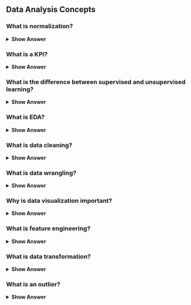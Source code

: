 ## Data Analysis Concepts

### What is normalization?
<details>
<summary><strong>Show Answer</strong></summary>

Rescaling values into a standard range.

</details>

### What is a KPI?
<details>
<summary><strong>Show Answer</strong></summary>

Key Performance Indicator.

</details>

### What is the difference between supervised and unsupervised learning?
<details>
<summary><strong>Show Answer</strong></summary>

Supervised uses labeled data, unsupervised does not.

</details>

### What is EDA?
<details>
<summary><strong>Show Answer</strong></summary>

Exploratory Data Analysis.

</details>

### What is data cleaning?
<details>
<summary><strong>Show Answer</strong></summary>

The process of fixing or removing incorrect, corrupted, or incomplete data.

</details>


### What is data wrangling?
<details>
<summary><strong>Show Answer</strong></summary>

The process of cleaning and unifying messy data.

</details>

### Why is data visualization important?
<details>
<summary><strong>Show Answer</strong></summary>

To understand data distribution and patterns.

</details>

### What is feature engineering?
<details>
<summary><strong>Show Answer</strong></summary>

Creating new features from existing data.

</details>

### What is data transformation?
<details>
<summary><strong>Show Answer</strong></summary>

Changing the format, structure, or values of data.

</details>

### What is an outlier?
<details>
<summary><strong>Show Answer</strong></summary>

A data point significantly different from others.

</details>

